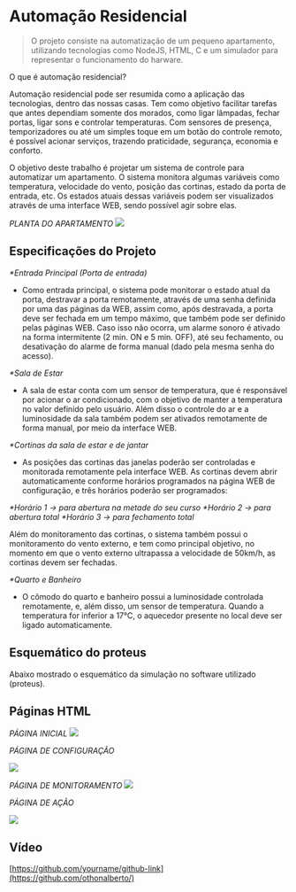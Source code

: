 # Automação Residencial 
> O projeto consiste na automatização de um pequeno apartamento, 
utilizando tecnologias como NodeJS, HTML, C e um simulador para 
representar o funcionamento do harware.


O que é automação residencial?

Automação residencial pode ser resumida como a aplicação das tecnologias, dentro das nossas casas. 
Tem como objetivo facilitar tarefas que antes dependiam somente dos morados, como ligar lâmpadas, 
fechar portas, ligar sons e controlar temperaturas. Com sensores de presença, 
temporizadores ou até um simples toque em um botão do controle remoto, 
é possível acionar serviços, trazendo praticidade, segurança, economia e conforto.

O objetivo deste trabalho é projetar um sistema de controle para automatizar um apartamento. 
O sistema monitora algumas variáveis como temperatura, velocidade do vento, posição das cortinas, 
estado da porta de entrada, etc. 
Os estados atuais dessas variáveis podem ser visualizados através de uma interface WEB, sendo possível agir sobre elas.

_PLANTA DO APARTAMENTO_
![](images/header.png)


## Especificações do Projeto 
_*Entrada Principal (Porta de entrada)_
* Como entrada principal, o sistema pode monitorar o estado atual da porta, destravar a porta remotamente, 
através de uma senha definida por uma das páginas da WEB, assim como, após destravada, a porta deve ser fechada 
em um tempo máximo, que também pode ser definido pelas páginas WEB. 
Caso isso não ocorra, um alarme sonoro é ativado na forma intermitente (2 min. ON e 5 min. OFF), 
até seu fechamento, ou desativação do alarme de forma manual (dado pela mesma senha do acesso).

_*Sala de Estar_
* A sala de estar conta com um sensor de temperatura, que é responsável por acionar o ar condicionado, 
com o objetivo de manter a temperatura no valor definido pelo usuário. Além disso o controle do ar e 
a luminosidade da sala também podem ser ativados remotamente de forma manual, por meio da interface WEB. 

_*Cortinas da sala de estar e de jantar_
* As posições das cortinas das janelas poderão ser controladas e monitorada remotamente pela interface WEB. 
As cortinas devem abrir automaticamente conforme horários programados na página WEB de configuração, e três horários poderão ser programados:

_*Horário 1 -> para abertura na metade do seu curso_
_*Horário 2 -> para abertura total_
_*Horário 3 -> para fechamento total_

Além do monitoramento das cortinas, o sistema também possui o monitoramento do vento externo, 
e tem como principal objetivo, no momento em que o vento externo ultrapassa a velocidade de 50km/h, 
as cortinas devem ser fechadas.
  
_*Quarto e Banheiro_
* O cômodo do quarto e banheiro possui a luminosidade controlada remotamente, 
 e, além disso, um sensor de temperatura. Quando a temperatura for inferior a 17°C, 
 o aquecedor presente no local deve ser ligado automaticamente.

## Esquemático do proteus 

Abaixo mostrado o esquemático da simulação no software utilizado (proteus).


## Páginas HTML

_PÁGINA INICIAL_
![](images/pagina_inicial.PNG)


_PÁGINA DE CONFIGURAÇÃO_

![](images/configuracao.PNG)


_PÁGINA DE MONITORAMENTO_
![](images/monitorar.PNG)


_PÁGINA DE AÇÃO_

![](images/acao.PNG)


## Vídeo


[https://github.com/yourname/github-link](https://github.com/othonalberto/)

